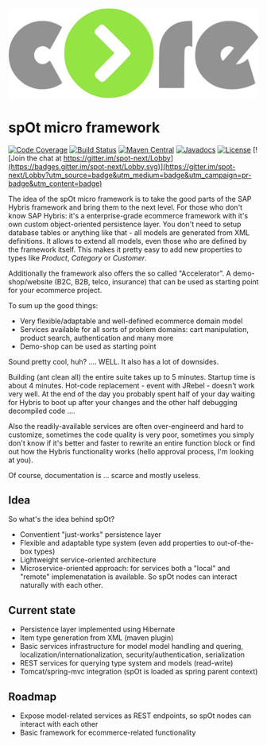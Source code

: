 ![spot-logo](/docs/resources/core-next-logo.png)

# spOt micro framework
[![Code Coverage](https://scan.coverity.com/projects/13539/badge.svg)](https://scan.coverity.com/projects/mojo2012-spot-framework) [![Build Status](https://travis-ci.org/spot-next/spot-framework.svg?branch=master)](https://travis-ci.org/spot-next/spot-framework) [![Maven Central](https://maven-badges.herokuapp.com/maven-central/io.spot-next/spot-framework/badge.svg)](https://maven-badges.herokuapp.com/maven-central/io.spot-next/spot-framework) [![Javadocs](http://javadoc.io/badge/io.spot-next/spot-core.svg)](http://javadoc.io/doc/io.spot-next/spot-core) [![License](https://img.shields.io/badge/License-Apache%202.0-blue.svg)](https://opensource.org/licenses/Apache-2.0) [![Join the chat at https://gitter.im/spot-next/Lobby](https://badges.gitter.im/spot-next/Lobby.svg)](https://gitter.im/spot-next/Lobby?utm_source=badge&utm_medium=badge&utm_campaign=pr-badge&utm_content=badge)


The idea of the spOt micro framework is to take the good parts of the SAP Hybris framework and bring them to the next level.
For those who don't know SAP Hybris: it's a enterprise-grade ecommerce framework with it's own custom object-oriented persistence layer.
You don't need to setup database tables or anything like that - all models are generated from XML definitions. It allows to extend all models, even those who are defined by the framework itself. This makes it pretty easy to add new properties to types like *Product*, *Category* or *Customer*.

Additionally the framework also offers the so called "Accelerator". A demo-shop/website (B2C, B2B, telco, insurance) that can be used as starting point for your ecommerce project.

To sum up the good things:
* Very flexible/adaptable and well-defined ecommerce domain model
* Services available for all sorts of problem domains: cart manipulation, product search, authentication and many more
* Demo-shop can be used as starting point

Sound pretty cool, huh?
.... WELL. It also has a lot of downsides.

Building (ant clean all) the entire suite takes up to 5 minutes. Startup time is about 4 minutes. Hot-code replacement - event with JRebel - doesn't work very well.
At the end of the day you probably spent half of your day waiting for Hybris to boot up after your changes and the other half debugging decompiled code ....

Also the readily-available services are often over-engineerd and hard to customize, sometimes the code quality is very poor, sometimes you simply don't know if it's better and faster to rewrite an entire function block or find out how the Hybris functionality works (hello approval process, I'm looking at you).

Of course, documentation is ... scarce and mostly useless.

## Idea
So what's the idea behind spOt?

* Conventient "just-works" persistence layer
* Flexible and adaptable type system (even add properties to out-of-the-box types)
* Lightweight service-oriented architecture
* Microservice-oriented approach: for services both a "local" and "remote" implemenatation is available. So spOt nodes can interact naturally with each other.

## Current state
* Persistence layer implemented using Hibernate
* Item type generation from XML (maven plugin)
* Basic services infrastructure for model model handling and quering, localization/internationalization, security/authentication, serialization
* REST services for querying type system and models (read-write)
* Tomcat/spring-mvc integration (spOt is loaded as spring parent context)

## Roadmap
* Expose model-related services as REST endpoints, so spOt nodes can interact with each other
* Basic framework for ecommerce-related functionality

